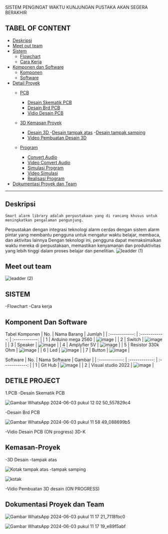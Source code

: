 SISTEM PENGINGAT WAKTU KUNJUNGAN PUSTAKA AKAN SEGERA BERAKHIR 

## TABEL OF CONTENT
- [Deskripsi](#Deskripsi)
- [Meet out team](#Meet-our-team)
- [Sistem ](#Sistem)
  - [Flowchart](#Flowchart)
  - [Cara Kerja](#Cara-Kerja)
- [Komponen dan Software](#Komponen-dan-Software)
  - [Komponen](#Komponen)
  - [Software](#Software)
- [Detail Proyek](#Detail-Proyek)
  - [PCB](#PCB)
    - [Desain Skematik PCB](#Desain-Skematik-PCB)
    - [Desain Brd PCB](#Desain-Brd-PCB)
    - [Vidio Desain PCB](#Vidio-Desain-PCB)
  - [3D Kemasan Proyek](#3D-Kemasan-Proyek)
    - [Desain 3D ](#Desain-3D-Case-Arduino)
          -[Desain tampak atas](#Desain-tampak-atas)
          -[Desain tampak samping](#Desain-tampak-samping) 
    - [Video Pembuatan Desain 3D](#Video-Pembuatan-Desain-3D)
  
  - [Program](#Program)
    - [Convert Audio](#Convert-Audio)
    - [Video Convert Audio](#Video-Convert-Audio)
    - [Simulasi Program](#Simulasi-Program)
    - [Video Simulasi](#Video-Simulasi)
    - [Realisasi Program](#Realisasi-Program)
- [Dokumentasi Proyek dan Team](#Dokumentasi-Proyek-dan-Team)
________________________________________________________________________________________________________________________________________________________________________________________________________________________________________________________
## Deskripsi 
    Smart alarm library adalah perpustakaan yang di rancang khusus untuk meningkatkan pengalaman pengunjung. 
  Perpustakan dengan  integrasi teknologi alarm cerdas dengan sistem alarm pintar yang membantu pengguna untuk mengatur 
  waktu belajar, membaca, dan aktivitas lainnya Dengan teknologi ini, pengguna dapat memaksimalkan waktu mereka di 
  perpustakaan, memastikan kenyamanan dan produktivitas yang lebih tinggi dalam proses belajar dan penelitian.
  ![leadder (1)](https://github.com/miqbal483/LIBRARY/assets/168562250/7a54e567-f1b1-40a2-a387-f03c54a57625)

## Meet out team

![leadder (2)](https://github.com/miqbal483/LIBRARY/assets/168562250/2e7cfa9a-6211-471e-ae5d-5f4e03df4095)

## SISTEM   
-Flowchart
-Cara kerja 

## Komponent Dan Software
Tabel Komponen
| No.  | Nama Barang  | Jumlah  |
| :------------: | :------------: | :------------: |
| 1  | Arduino mega 2560  | ![image](https://github.com/miqbal483/LIBRARY/assets/168562250/bd5949c1-7090-4e58-80a6-7ac81824297a) |
| 2  |  Switch  | ![image](https://github.com/miqbal483/LIBRARY/assets/168562250/04e89d1d-0f4d-4dc7-8d3e-5b2c43ee9a24) |
| 3  |  Speaker | ![image](https://github.com/miqbal483/LIBRARY/assets/168562250/72f4a45b-7a37-448d-b3e9-5a3c2bc9cf35)  |
| 4  |  Amplyfier 5V | ![image](https://github.com/miqbal483/LIBRARY/assets/168562250/6a5d8969-c13d-4ca7-9e0a-1ceff546c52b) |
| 5  |  Resistor 330k Ohm | ![image](https://github.com/miqbal483/LIBRARY/assets/168562250/5e6513ba-279e-4eb8-a08b-12e4d923cb81) |
| 6  |  Led | ![image](https://github.com/miqbal483/LIBRARY/assets/168562250/7f681a09-cd9f-4abb-a57d-50b52cb113e2) |
| 7  |  Button | ![image](https://github.com/miqbal483/LIBRARY/assets/168562250/8c052ad1-91cd-41c3-9abe-2c66eb285b04) |

Software
| No.  | Nama Software  | Gambar  |
| :------------: | :------------: | :------------: |
| 1  | Git Hub  | ![image](https://github.com/miqbal483/LIBRARY/assets/168562250/4f512ab2-e4b6-44b4-bdf9-61a0b635a4a2) |
| 2  |  Visual studio 2022  | ![image](https://github.com/miqbal483/LIBRARY/assets/168562250/51341e1c-ca15-41e2-96ff-42ce25cff58b) |

## DETILE PROJECT
1.PCB
-Desain Skematik PCB

  ![Gambar WhatsApp 2024-06-03 pukul 12 02 50_557829c4](https://github.com/miqbal483/LIBRARY/assets/168562250/29340940-0bb3-4adf-a707-e5d381f423a3)

-Desain Brd PCB

  ![Gambar WhatsApp 2024-06-03 pukul 11 58 49_088699b5](https://github.com/miqbal483/LIBRARY/assets/168562250/7f10e5c6-53e3-4571-914c-6e975d8c16dd)

-Vidio Desain PCB
(ON progress)
3D-K
## Kemasan-Proyek
-3D Desain 
   -tampak atas 
   
![Kotak tampak atas](https://github.com/miqbal483/LIBRARY/assets/168562250/275495f9-fb51-403c-a9c0-783796a31f21)
    -tampak samping   
    
![kotak ](https://github.com/miqbal483/LIBRARY/assets/168562250/b82037cd-8f78-457e-8ede-f791671e7f0b)

-Vidio Pembuatan 3D desain
(ON PROGRESS)

## Dokumentasi Proyek dan Team
![Gambar WhatsApp 2024-06-03 pukul 11 17 21_7118fbc0](https://github.com/miqbal483/LIBRARY/assets/168562250/c767fbaa-ba4b-4872-812a-8215e6c8b147)

![Gambar WhatsApp 2024-06-03 pukul 11 17 19_e89f5abf](https://github.com/miqbal483/LIBRARY/assets/168562250/0b1a0052-255c-4d34-98d4-f8b1d160f69e)

